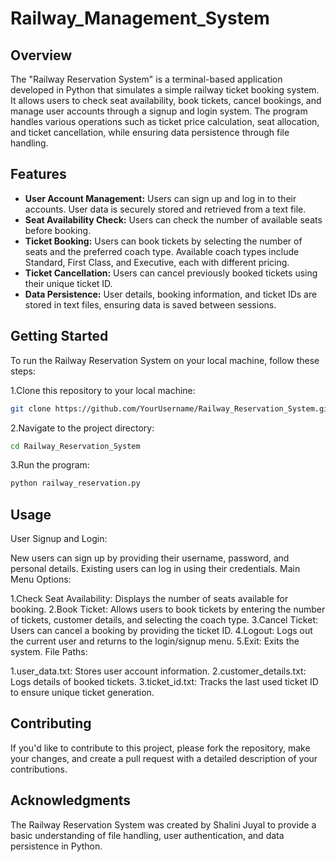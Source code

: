 # Railway_Management_System

## Overview

The "Railway Reservation System" is a terminal-based application developed in Python that simulates a simple railway ticket booking system. It allows users to check seat availability, book tickets, cancel bookings, and manage user accounts through a signup and login system. The program handles various operations such as ticket price calculation, seat allocation, and ticket cancellation, while ensuring data persistence through file handling.

## Features
- **User Account Management:** Users can sign up and log in to their accounts.
    User data is securely stored and retrieved from a text file.
- **Seat Availability Check:** Users can check the number of available seats before booking.
- **Ticket Booking:** Users can book tickets by selecting the number of seats and the preferred coach type.
    Available coach types include Standard, First Class, and Executive, each with different pricing.
- **Ticket Cancellation:** Users can cancel previously booked tickets using their unique ticket ID.
- **Data Persistence:** User details, booking information, and ticket IDs are stored in text files, ensuring data is saved between sessions.

## Getting Started

To run the Railway Reservation System on your local machine, follow these steps:

1.Clone this repository to your local machine:
```bash
git clone https://github.com/YourUsername/Railway_Reservation_System.git
```
2.Navigate to the project directory:

```bash
cd Railway_Reservation_System
```
3.Run the program:

```bash
python railway_reservation.py
```
## Usage
User Signup and Login:

New users can sign up by providing their username, password, and personal details.
Existing users can log in using their credentials.
Main Menu Options:

1.Check Seat Availability: Displays the number of seats available for booking.
2.Book Ticket: Allows users to book tickets by entering the number of tickets, customer details, and selecting the coach type.
3.Cancel Ticket: Users can cancel a booking by providing the ticket ID.
4.Logout: Logs out the current user and returns to the login/signup menu.
5.Exit: Exits the system.
File Paths:

   1.user_data.txt: Stores user account information.
   2.customer_details.txt: Logs details of booked tickets.
   3.ticket_id.txt: Tracks the last used ticket ID to ensure unique ticket generation.

## Contributing
If you'd like to contribute to this project, please fork the repository, make your changes, and create a pull request with a detailed description of your contributions.

## Acknowledgments
The Railway Reservation System was created by Shalini Juyal to provide a basic understanding of file handling, user authentication, and data persistence in Python.
